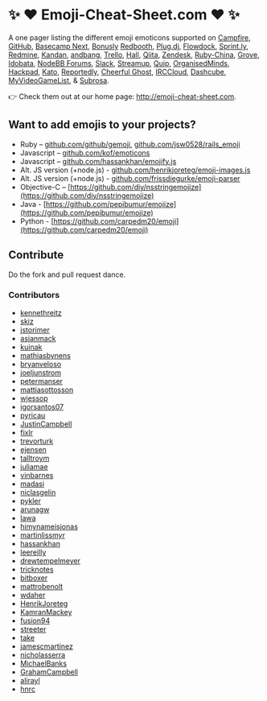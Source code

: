 # :sparkles: :heart: Emoji-Cheat-Sheet.com :heart: :sparkles:

A one pager listing the different emoji emoticons supported on
[Campfire](http://campfirenow.com/),
[GitHub](http://github.com/),
[Basecamp Next](http://37signals.com/basecampnext/),
[Bonusly](https://bonus.ly)
[Redbooth](http://redbooth.com/),
[Plug.dj](http://plug.dj/),
[Flowdock](https://www.flowdock.com/),
[Sprint.ly](https://sprint.ly/),
[Redmine](https://github.com/tmy/redmine_gemoji),
[Kandan](http://kandanapp.com/),
[andbang](http://next.andbang.com/),
[Trello](https://trello.com/),
[Hall](https://hall.com/),
[Qiita](http://qiita.com/),
[Zendesk](http://zendesk.com/),
[Ruby-China](http://ruby-china.org/),
[Grove](https://grove.io/),
[Idobata](https://idobata.io/),
[NodeBB Forums](https://nodebb.org),
[Slack](https://slack.com),
[Streamup](https://streamup.com/),
[Quip](https://quip.com),
[OrganisedMinds](http://organisedminds.com),
[Hackpad](https://hackpad.com),
[Kato](https://kato.im),
[Reportedly](http://reportedly.co),
[Cheerful Ghost](http://cheerfulghost.com),
[IRCCloud](https://www.irccloud.com),
[Dashcube](https://dashcube.com),
[MyVideoGameList](http://myvideogamelist.com),
& [Subrosa](https://subrosa.io).

:point_right: Check them out at our home page: http://emoji-cheat-sheet.com.

## Want to add emojis to your projects?

* Ruby – [github.com/github/gemoji](https://github.com/github/gemoji), [github.com/jsw0528/rails_emoji](https://github.com/jsw0528/rails_emoji)
* Javascript – [github.com/kof/emoticons](https://github.com/kof/emoticons)
* Javascript – [github.com/hassankhan/emojify.js](https://github.com/hassankhan/emojify.js)
* Alt. JS version (+node.js) - [github.com/henrikjoreteg/emoji-images.js](https://github.com/HenrikJoreteg/emoji-images.js)
* Alt. JS version (+node.js) - [github.com/frissdiegurke/emoji-parser](https://github.com/frissdiegurke/emoji-parser)
* Objective-C – [https://github.com/diy/nsstringemojize](https://github.com/diy/nsstringemojize)
* Java - [https://github.com/pepibumur/emojize](https://github.com/pepibumur/emojize)
* Python - [https://github.com/carpedm20/emoji](https://github.com/carpedm20/emoji)

## Contribute

Do the fork and pull request dance.

### Contributors

* [kennethreitz](https://github.com/kennethreitz)
* [skiz](https://github.com/skiz)
* [jstorimer](https://github.com/jstorimer)
* [asianmack](https://github.com/asianmack)
* [kuinak](https://github.com/kuinak)
* [mathiasbynens](https://github.com/mathiasbynens)
* [bryanveloso](https://github.com/bryanveloso)
* [joeljunstrom](https://github.com/joeljunstrom)
* [petermanser](https://github.com/petermanser)
* [mattiasottosson](https://github.com/mattiasottosson)
* [wjessop](https://github.com/wjessop)
* [igorsantos07](https://github.com/igorsantos07)
* [pyricau](https://github.com/pyricau)
* [JustinCampbell](https://github.com/JustinCampbell)
* [fixlr](https://github.com/fixlr)
* [trevorturk](https://github.com/trevorturk)
* [ejensen](https://github.com/ejensen)
* [talltroym](https://github.com/talltroym)
* [juliamae](https://github.com/juliamae)
* [vinbarnes](https://github.com/vinbarnes)
* [madasi](https://github.com/madasi)
* [niclasgelin](https://github.com/niclasgelin)
* [pykler](https://github.com/pykler)
* [arunagw](https://github.com/arunagw)
* [lawa](https://github.com/lawa)
* [himynameisjonas](https://github.com/himynameisjonas)
* [martinlissmyr](https://github.com/martinlissmyr)
* [hassankhan](https://github.com/hassankhan)
* [leereilly](https://github.com/leereilly)
* [drewtempelmeyer](https://github.com/drewtempelmeyer)
* [tricknotes](https://github.com/tricknotes)
* [bitboxer](https://github.com/bitboxer)
* [mattrobenolt](https://github.com/mattrobenolt)
* [wdaher](https://github.com/wdaher)
* [HenrikJoreteg](https://github.com/HenrikJoreteg)
* [KamranMackey](https://github.com/KamranMackey)
* [fusion94](https://github.com/fusion94)
* [streeter](https://github.com/streeter)
* [take](https://github.com/take)
* [jamescmartinez](https://github.com/jamescmartinez)
* [nicholasserra](https://github.com/nicholasserra)
* [MichaelBanks](https://github.com/MichaelBanks)
* [GrahamCampbell](https://github.com/GrahamCampbell)
* [alirayl](https://github.com/alirayl)
* [hnrc](https://github.com/hnrc)
